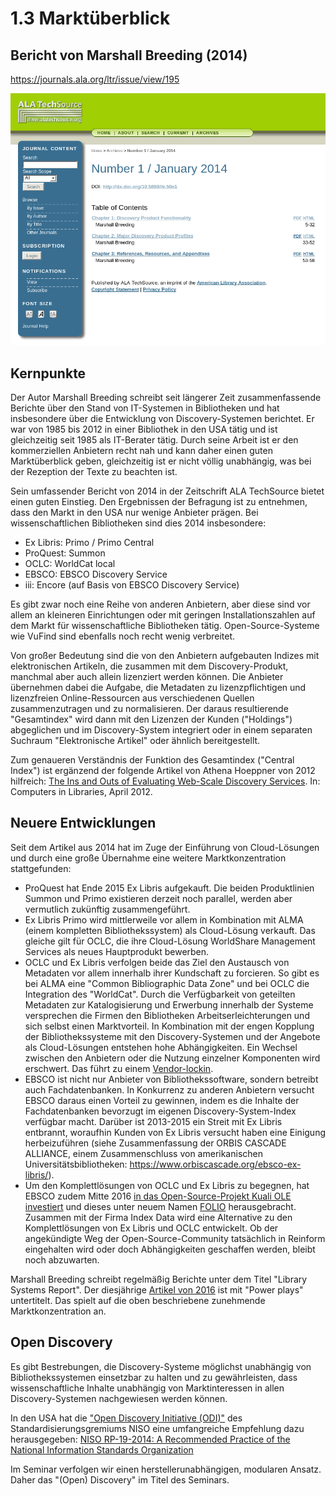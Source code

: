 # 1.3 Marktüberblick

## Bericht von Marshall Breeding (2014)
https://journals.ala.org/ltr/issue/view/195

[![Screenshot Breeding 2014](images/screenshot-breeding-2014.png)](https://journals.ala.org/ltr/issue/view/195)

## Kernpunkte

Der Autor Marshall Breeding schreibt seit längerer Zeit zusammenfassende Berichte über den Stand von IT-Systemen in Bibliotheken und hat insbesondere über die Entwicklung von Discovery-Systemen berichtet. Er war von 1985 bis 2012 in einer Bibliothek in den USA tätig und ist gleichzeitig seit 1985 als IT-Berater tätig. Durch seine Arbeit ist er den kommerziellen Anbietern recht nah und kann daher einen guten Marktüberblick geben, gleichzeitig ist er nicht völlig unabhängig, was bei der Rezeption der Texte zu beachten ist.

Sein umfassender Bericht von 2014 in der Zeitschrift ALA TechSource bietet einen guten Einstieg. Den Ergebnissen der Befragung ist zu entnehmen, dass den Markt in den USA nur wenige Anbieter prägen. Bei wissenschaftlichen Bibliotheken sind dies 2014 insbesondere:
* Ex Libris: Primo / Primo Central
* ProQuest: Summon
* OCLC: WorldCat local
* EBSCO: EBSCO Discovery Service
* iii: Encore (auf Basis von EBSCO Discovery Service)

Es gibt zwar noch eine Reihe von anderen Anbietern, aber diese sind vor allem an kleineren Einrichtungen oder mit geringen Installationszahlen auf dem Markt für wissenschaftliche Bibliotheken tätig. Open-Source-Systeme wie VuFind sind ebenfalls noch recht wenig verbreitet.

Von großer Bedeutung sind die von den Anbietern aufgebauten Indizes mit elektronischen Artikeln, die zusammen mit dem Discovery-Produkt, manchmal aber auch allein lizenziert werden können. Die Anbieter übernehmen dabei die Aufgabe, die Metadaten zu lizenzpflichtigen und lizenzfreien Online-Ressourcen aus verschiedenen Quellen zusammenzutragen und zu normalisieren. Der daraus resultierende "Gesamtindex" wird dann mit den Lizenzen der Kunden ("Holdings") abgeglichen und im Discovery-System integriert oder in einem separaten Suchraum "Elektronische Artikel" oder ähnlich bereitgestellt.

Zum genaueren Verständnis der Funktion des Gesamtindex ("Central Index") ist ergänzend der folgende Artikel von Athena Hoeppner von 2012 hilfreich: [The Ins and Outs of Evaluating Web-Scale Discovery Services](http://www.infotoday.com/cilmag/apr12/Hoeppner-Web-Scale-Discovery-Services.shtml). In: Computers in Libraries, April 2012.

## Neuere Entwicklungen

Seit dem Artikel aus 2014 hat im Zuge der Einführung von Cloud-Lösungen und durch eine große Übernahme eine weitere Marktkonzentration stattgefunden:
* ProQuest hat Ende 2015 Ex Libris aufgekauft. Die beiden Produktlinien Summon und Primo existieren derzeit noch parallel, werden aber vermutlich zukünftig zusammengeführt.
* Ex Libris Primo wird mittlerweile vor allem in Kombination mit ALMA (einem kompletten Bibliothekssystem) als Cloud-Lösung verkauft. Das gleiche gilt für OCLC, die ihre Cloud-Lösung WorldShare Management Services als neues Hauptprodukt bewerben.
* OCLC und Ex Libris verfolgen beide das Ziel den Austausch von Metadaten vor allem innerhalb ihrer Kundschaft zu forcieren. So gibt es bei ALMA eine "Common Bibliographic Data Zone" und bei OCLC die Integration des "WorldCat". Durch die Verfügbarkeit von geteilten Metadaten zur Katalogisierung und Erwerbung innerhalb der Systeme versprechen die Firmen den Bibliotheken Arbeitserleichterungen und sich selbst einen Marktvorteil. In Kombination mit der engen Kopplung der Bibliothekssysteme mit den Discovery-Systemen und der Angebote als Cloud-Lösungen entstehen hohe Abhängigkeiten. Ein Wechsel zwischen den Anbietern oder die Nutzung einzelner Komponenten wird erschwert. Das führt zu einem [Vendor-lockin](https://en.wikipedia.org/wiki/Vendor_lock-in).
* EBSCO ist nicht nur Anbieter von Bibliothekssoftware, sondern betreibt auch Fachdatenbanken. In Konkurrenz zu anderen Anbietern versucht EBSCO daraus einen Vorteil zu gewinnen, indem es die Inhalte der Fachdatenbanken bevorzugt im eigenen Discovery-System-Index verfügbar macht. Darüber ist 2013-2015 ein Streit mit Ex Libris entbrannt, woraufhin Kunden von Ex Libris versucht haben eine Einigung herbeizuführen (siehe Zusammenfassung der ORBIS CASCADE ALLIANCE, einem Zusammenschluss von amerikanischen Universitätsbibliotheken: https://www.orbiscascade.org/ebsco-ex-libris/).
* Um den Komplettlösungen von OCLC und Ex Libris zu begegnen, hat EBSCO zudem Mitte 2016 [in das Open-Source-Projekt Kuali OLE investiert](https://www.ebsco.com/e/de-de/nachrichten-center/pressemitteilungen-in-deutscher-sprache/folio-die-neue-kooperation-bringt-bibliotheken-dienstleister-und-entwickler) und dieses unter neuem Namen [FOLIO](https://www.folio.org) herausgebracht. Zusammen mit der Firma Index Data wird eine Alternative zu den Komplettlösungen von Ex Libris und OCLC entwickelt. Ob der angekündigte Weg der Open-Source-Community tatsächlich in Reinform eingehalten wird oder doch Abhängigkeiten geschaffen werden, bleibt noch abzuwarten.

Marshall Breeding schreibt regelmäßig Berichte unter dem Titel "Library Systems Report". Der diesjährige [Artikel von 2016](https://americanlibrariesmagazine.org/2016/05/02/library-systems-report-2016/) ist mit "Power plays" untertitelt. Das spielt auf die oben beschriebene zunehmende Marktkonzentration an.

## Open Discovery

Es gibt Bestrebungen, die Discovery-Systeme möglichst unabhängig von Bibliothekssystemen einsetzbar zu halten und zu gewährleisten, dass wissenschaftliche Inhalte unabhängig von Marktinteressen in allen Discovery-Systemen nachgewiesen werden können.

In den USA hat die ["Open Discovery Initiative (ODI)"](http://www.niso.org/workrooms/odi/) des Standardisierungsgremiums NISO eine umfangreiche Empfehlung dazu herausgegeben: 
[NISO RP-19-2014: A Recommended Practice of the  National Information Standards Organization](http://www.niso.org/workrooms/odi/publications/rp/rp-19-2014)

Im Seminar verfolgen wir einen herstellerunabhängigen, modularen Ansatz. Daher das "(Open) Discovery" im Titel des Seminars.
